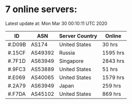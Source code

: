 # 7 online servers:

Latest update at: Mon Mar 30 00:10:11 UTC 2020

| ID | ASN | Server Country | Online |
| -- | --- | -------------- | ------ |
| #.D09B | AS174 | United States | 30 hrs |
| #.15CF | AS49392 | Russia | 1595 hrs |
| #.7F1D | AS63949 | Singapore | 2843 hrs |
| #.9FC3 | AS53889 | United States | 51 hrs |
| #.E069 | AS40065 | United States | 1579 hrs |
| #.2A79 | AS63949 | Japan | 259 hrs |
| #.F7DA | AS45102 | United States | 869 hrs |

